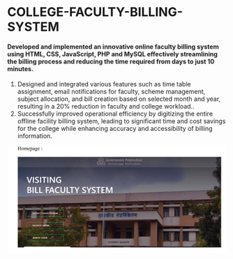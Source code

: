 
# COLLEGE-FACULTY-BILLING-SYSTEM	

#### Developed and implemented an innovative online faculty billing system using HTML, CSS, JavaScript, PHP and MySQL effectively streamlining the billing process and reducing the time required from days to just 10 minutes.
1. Designed and integrated various features such as time table assignment, email notifications for faculty, scheme management, subject allocation, and bill creation based on selected month and year, resulting in a 20% reduction in faculty and college workload..
2. Successfully improved operational efficiency by digitizing the entire offline facility billing system, leading to significant time and cost savings for the college while enhancing accuracy and accessibility of billing information.


![Home Page](img/s1.png)
